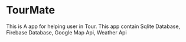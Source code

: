 # TourMate
This is A app for helping user in Tour.
This app contain Sqlite Database, Firebase Database, Google Map Api, Weather Api

